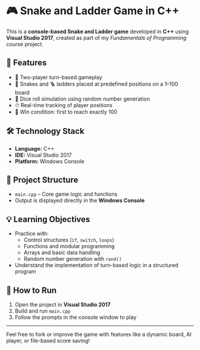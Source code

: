 # 🎮 Snake and Ladder Game in C++

This is a **console-based Snake and Ladder game** developed in **C++** using **Visual Studio 2017**, created as part of my *Fundamentals of Programming* course project.

## 🧩 Features
- 👥 Two-player turn-based gameplay
- 🐍 Snakes and 🪜 ladders placed at predefined positions on a 1–100 board
- 🎲 Dice roll simulation using random number generation
- ⏱ Real-time tracking of player positions
- 🏁 Win condition: first to reach exactly 100

## 🛠 Technology Stack
- **Language:** C++
- **IDE:** Visual Studio 2017
- **Platform:** Windows Console

## 📂 Project Structure
- `main.cpp` – Core game logic and functions
- Output is displayed directly in the **Windows Console**

## 💡 Learning Objectives
- Practice with:
  - Control structures (`if`, `switch`, `loops`)
  - Functions and modular programming
  - Arrays and basic data handling
  - Random number generation with `rand()`
- Understand the implementation of turn-based logic in a structured program

## 🚀 How to Run
1. Open the project in **Visual Studio 2017**
2. Build and run `main.cpp`
3. Follow the prompts in the console window to play

---

Feel free to fork or improve the game with features like a dynamic board, AI player, or file-based score saving!
